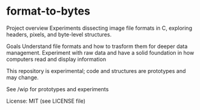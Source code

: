 # format-to-bytes
Project overview
Experiments dissecting image file formats in C, exploring headers, pixels, and byte-level structures.

Goals
Understand file formats and how to trasform them for deeper data management.
Experiment with raw data and have a solid foundation in how computers read and display information

This repository is experimental; code and structures are prototypes and may change.

See /wip for prototypes and experiments

License: MIT (see LICENSE file)
